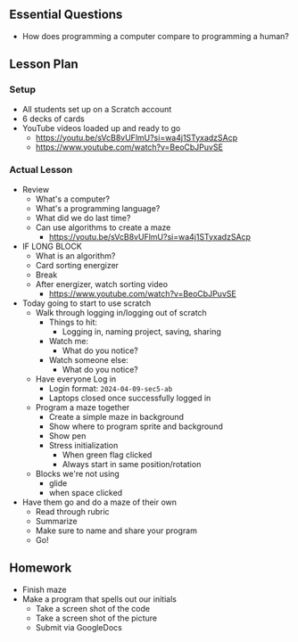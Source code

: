 ## Essential Questions

- How does programming a computer compare to programming a human?

## Lesson Plan

### Setup

- All students set up on a Scratch account
- 6 decks of cards
- YouTube videos loaded up and ready to go
    - https://youtu.be/sVcB8vUFlmU?si=wa4j1STyxadzSAcp
    - https://www.youtube.com/watch?v=BeoCbJPuvSE

### Actual Lesson

- Review
    - What's a computer?
    - What's a programming language?
    - What did we do last time?
    - Can use algorithms to create a maze
        - https://youtu.be/sVcB8vUFlmU?si=wa4j1STyxadzSAcp
- IF LONG BLOCK
    - What is an algorithm?
    - Card sorting energizer
    - Break
    - After energizer, watch sorting video
        - https://www.youtube.com/watch?v=BeoCbJPuvSE
- Today going to start to use scratch
    - Walk through logging in/logging out of scratch
        - Things to hit:
            - Logging in, naming project, saving, sharing
        - Watch me:
            - What do you notice?
        - Watch someone else:
            - What do you notice?
    - Have everyone Log in
        - Login format: `2024-04-09-sec5-ab`
        - Laptops closed once successfully logged in
    - Program a maze together
        - Create a simple maze in background
        - Show where to program sprite and background
        - Show pen
        - Stress initialization
            - When green flag clicked
            - Always start in same position/rotation
    - Blocks we're not using
        - glide
        - when space clicked
- Have them go and do a maze of their own
    - Read through rubric
    - Summarize
    - Make sure to name and share your program
    - Go!

## Homework

- Finish maze
- Make a program that spells out our initials
    - Take a screen shot of the code
    - Take a screen shot of the picture
    - Submit via GoogleDocs
